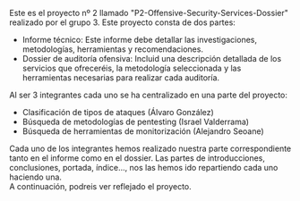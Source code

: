 Este es el proyecto nº 2 llamado "P2-Offensive-Security-Services-Dossier" realizado por el grupo 3.
Este proyecto consta de dos partes:
+ Informe técnico: Este informe debe detallar las investigaciones, metodologías, herramientas y recomendaciones.
+ Dossier de auditoría ofensiva: Incluid una descripción detallada de los servicios que ofreceréis, la metodología seleccionada y las herramientas necesarias para realizar cada auditoría.

Al ser 3 integrantes cada uno se ha centralizado en una parte del proyecto: 
+ Clasificación de tipos de ataques (Álvaro González)
+ Búsqueda de metodologías de pentesting (Israel Valderrama)
+ Búsqueda de herramientas de monitorización (Alejandro Seoane)

Cada uno de los integrantes hemos realizado nuestra parte correspondiente tanto en el informe como en el dossier. 
Las partes de introducciones, conclusiones, portada, índice..., nos las hemos ido repartiendo cada uno haciendo una.   
A continuación, podreis ver reflejado el proyecto. 
